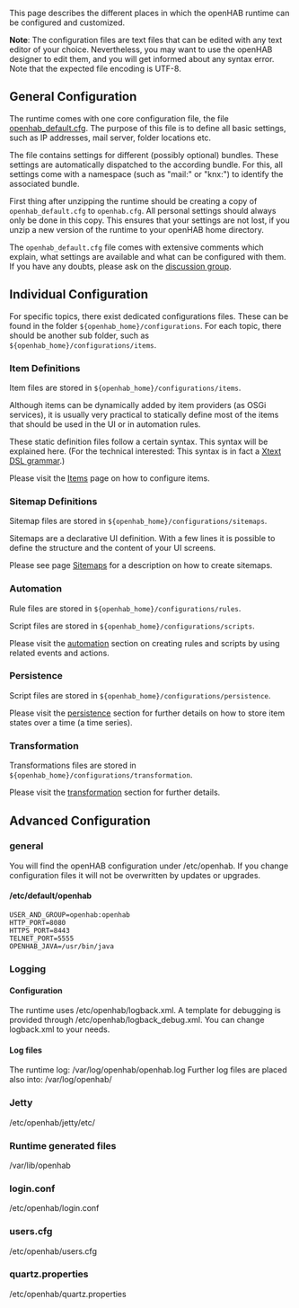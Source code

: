 This page describes the different places in which the openHAB runtime can be configured and customized.

**Note**: The configuration files are text files that can be edited with any text editor of your choice. Nevertheless, you may want to use the openHAB designer to edit them, and you will get informed about any syntax error. Note that the expected file encoding is UTF-8.

## General Configuration

The runtime comes with one core configuration file, the file [openhab_default.cfg](https://github.com/openhab/openhab/blob/master/distribution/openhabhome/configurations/openhab_default.cfg).
The purpose of this file is to define all basic settings, such as IP addresses, mail server, folder locations etc.

The file contains settings for different (possibly optional) bundles. These settings are automatically dispatched to the according bundle. For this, all settings come with a namespace (such as "mail:" or "knx:") to identify the associated bundle.

First thing after unzipping the runtime should be creating a copy of `openhab_default.cfg` to `openhab.cfg`. All personal settings should always only be done in this copy. This ensures that your settings are not lost, if you unzip a new version of the runtime to your openHAB home directory.

The `openhab_default.cfg` file comes with extensive comments which explain, what settings are available and what can be configured with them. If you have any doubts, please ask on the [discussion group](https://groups.google.com/forum/#!forum/openhab).

## Individual Configuration

For specific topics, there exist dedicated configurations files. These can be found in the folder `${openhab_home}/configurations`. For each topic, there should be another sub folder, such as `${openhab_home}/configurations/items`.




### Item Definitions
Item files are stored in `${openhab_home}/configurations/items`.

Although items can be dynamically added by item providers (as OSGi services), it is usually very practical to statically define most of the items that should be used in the UI or in automation rules. 

These static definition files follow a certain syntax. This syntax will be explained here. (For the technical interested: This syntax is in fact a [Xtext DSL grammar](https://github.com/openhab/openhab/blob/master/bundles/model/org.openhab.model.item/src/org/openhab/model/Items.xtext).)

Please visit the [Items](Explanation-of-Items) page on how to configure items.

### Sitemap Definitions

Sitemap files are stored in `${openhab_home}/configurations/sitemaps`. 

Sitemaps are a declarative UI definition. With a few lines it is possible to define the structure and the content of your UI screens. 

Please see page [Sitemaps](Explanation-of-Sitemaps) for a description on how to create sitemaps.

### Automation
Rule files are stored in `${openhab_home}/configurations/rules`.

Script files are stored in `${openhab_home}/configurations/scripts`.


Please visit the [automation](https://github.com/openhab/openhab/wiki/Automation) section on creating rules and scripts by using related events and actions. 

### Persistence
Script files are stored in `${openhab_home}/configurations/persistence`.


Please visit the [persistence](https://github.com/openhab/openhab/wiki/Persistence) section for further details on how to store item states over a time (a time series). 

### Transformation
Transformations files are stored in `${openhab_home}/configurations/transformation`.


Please visit the [transformation](https://github.com/openhab/openhab/wiki/Transformation) section for further details.



## Advanced Configuration
### general
You will find the openHAB configuration under /etc/openhab.
If you change configuration files it will not be overwritten by updates or upgrades.

#### /etc/default/openhab
    USER_AND_GROUP=openhab:openhab
    HTTP_PORT=8080
    HTTPS_PORT=8443
    TELNET_PORT=5555
    OPENHAB_JAVA=/usr/bin/java

### Logging
#### Configuration
The runtime uses /etc/openhab/logback.xml.
A template for debugging is provided through /etc/openhab/logback_debug.xml. You can change logback.xml
to your needs.
#### Log files
The runtime log: /var/log/openhab/openhab.log
Further log files are placed also into: /var/log/openhab/

### Jetty
/etc/openhab/jetty/etc/
### Runtime generated files
/var/lib/openhab
### login.conf
/etc/openhab/login.conf
### users.cfg
/etc/openhab/users.cfg
### quartz.properties
/etc/openhab/quartz.properties
